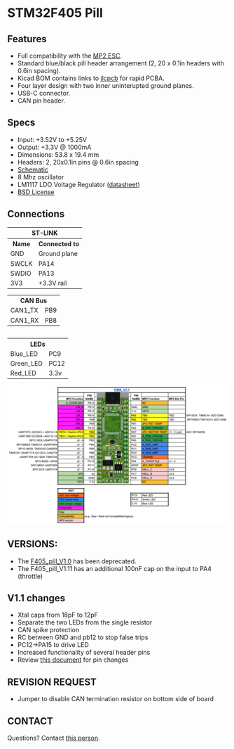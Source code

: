 # STM32F405 Pill 

## Features
* Full compatibility with the [MP2 ESC](https://github.com/badgineer/CCC_ESC).
* Standard blue/black pill header arrangement (2, 20 x 0.1in headers with 0.6in spacing). 
* Kicad BOM contains links to [jlcpcb](https://jlcpcb.com/) for rapid PCBA.
* Four layer design with two inner uninterupted ground planes. 
* USB-C connector. 
* CAN pin header. 

## Specs
* Input: +3.52V to +5.25V
* Output: +3.3V @ 1000mA
* Dimensions: 53.8 x 19.4 mm
* Headers: 2, 20x0.1in pins @ 0.6in spacing
* [Schematic](https://github.com/davidmolony/F405_pill/blob/main/F405_pill_V1.1/F405_pill_schematic.pdf)
* 8 Mhz oscillator
* LM1117 LDO Voltage Regulator ([datasheet](https://datasheet.lcsc.com/lcsc/1811131822_HTC-Korea-TAEJIN-Tech-LM1117S-3-3_C126027.pdf))
* [BSD License](https://github.com/davidmolony/F405_pill/blob/main/LICENSE)

## Connections
<table>
  <tr>
    <th colspan="2">ST-LINK</th>
  </tr>
  <tr>
    <th>Name</th>
    <th>Connected to</th>
  </tr>
  <tr>
    <td>GND</td>
    <td>Ground plane</td>
  </tr>
  <tr>
    <td>SWCLK</td>
    <td>PA14</td>
  </tr>
  <tr>
    <td>SWDIO</td>
    <td>PA13</td>
  </tr>
  <tr>
    <td>3V3</td>
    <td>+3.3V rail</td>
  </tr>
</table>

<table>
  <tr>
    <th colspan="2">CAN Bus</th>
  </tr>
  <tr>
     <td>CAN1_TX</td>
     <td>PB9</td>
  </tr>
  <tr>
     <td>CAN1_RX</td>
     <td>PB8</td>
  </tr>
<table>

<table>
  <tr>
    <th colspan="2">LEDs</th>
  </tr>
  <tr>
     <td>Blue_LED</td>
     <td>PC9</td>
  </tr>
  <tr>
     <td>Green_LED</td>
     <td>PC12</td>
  </tr>
  <tr>
     <td>Red_LED</td>
     <td>3.3v</td>
  </tr>
</table>

<img src="/pics/PIN_MAPPINGS.png" alt="Pins to MP2" title="Pins to MP2">

## VERSIONS:
* The [F405_pill_V1.0](https://github.com/davidmolony/F405_pill/tree/RELEASE_V1.0) has been deprecated. 
* The F405_pill_V1.11 has an additional 100nF cap on the input to PA4 (throttle)

## V1.1 changes

* Xtal caps from 18pF to 12pF
* Separate the two LEDs from the single resistor
* CAN spike protection
* RC between GND and pb12 to stop false trips
* PC12->PA15 to drive LED
* Increased functionality of several header pins
* Review [this document](https://docs.google.com/spreadsheets/d/133GiePRK8IwF3s6afCpwSXIvTwbwvJINTHfW9RnuX6c/edit) for pin changes

## REVISION REQUEST

* Jumper to disable CAN termination resistor on bottom side of board

## CONTACT
  Questions? Contact [this person](mailto:smouldering.dog@gmail.com?subject=[GitHub]%20question). 
